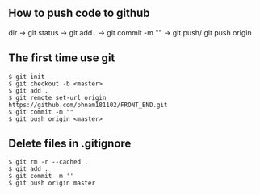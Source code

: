 ## How to push code to github
dir -> git status -> git add . -> git commit -m "" -> git push/ git push origin <branch-name>

## The first time use git
```
$ git init
$ git checkout -b <master>
$ git add .
$ git remote set-url origin https://github.com/phnam181102/FRONT_END.git
$ git commit -m ""
$ git push origin <master>
```

## Delete files in .gitignore

```
$ git rm -r --cached . 
$ git add . 
$ git commit -m '' 
$ git push origin master
```